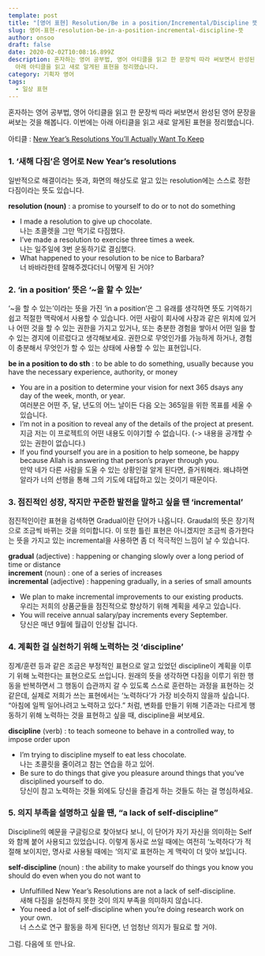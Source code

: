 ```yaml
---
template: post
title: "[영어 표현] Resolution/Be in a position/Incremental/Discipline 뜻"
slug: 영어-표현-resolution-be-in-a-position-incremental-discipline-뜻
author: onsoo
draft: false
date: 2020-02-02T10:08:16.899Z
description: 혼자하는 영어 공부법, 영어 아티클을 읽고 한 문장씩 따라 써보면서 완성된 영어 문장을 써보는 것을 해봅니다. 이번에는
  아래 아티클을 읽고 새로 알게된 표현을 정리했습니다.
category: 기획자 영어
tags:
  - 일상 표현
---
```

혼자하는 영어 공부법, 영어 아티클을 읽고 한 문장씩 따라 써보면서 완성된 영어 문장을 써보는 것을 해봅니다. 이번에는 아래 아티클을 읽고 새로 알게된 표현을 정리했습니다.

아티클 : [New Year’s Resolutions You’ll Actually Want To Keep](https://magazine.startus.cc/new-year-resolution/)

### 1. ‘새해 다짐’은 영어로 New Year’s resolutions

일반적으로 해결이라는 뜻과, 화면의 해상도로 알고 있는 resolution에는 스스로 정한 다짐이라는 뜻도 있습니다.

**resolution (noun)** : a promise to yourself to do or to not do something

* I made a resolution to give up chocolate.\
  나는 초콜렛을 그만 먹기로 다짐했다.
* I’ve made a resolution to exercise three times a week.\
  나는 일주일에 3번 운동하기로 결심했다.
* What happened to your resolution to be nice to Barbara?\
  너 바바라한테 잘해주겠다더니 어떻게 된 거야?

### 2. ‘in a position’ 뜻은 ‘~을 할 수 있는’

‘~을 할 수 있는’이라는 뜻을 가진 ‘in a position’은 그 유래를 생각하면 뜻도 기억하기 쉽고 적절한 맥락에서 사용할 수 있습니다. 어떤 사람이 회사에 사장과 같은 위치에 있거나 어떤 것을 할 수 있는 권한을 가지고 있거나, 또는 충분한 경험을 쌓아서 어떤 일을 할 수 있는 경지에 이르렀다고 생각해보세요. 권한으로 무엇인가를 가능하게 하거나, 경험이 충분해서 무엇인가 할 수 있는 상태에 사용할 수 있는 표현입니다.

**be in a position to do sth** : to be able to do something, usually because you have the necessary experience, authority, or money

* You are in a position to determine your vision for next 365 dsays any day of the week, month, or year.\
  여러분은 어떤 주, 달, 년도의 어느 날이든 다음 오는 365일을 위한 목표를 세울 수 있습니다.
* I’m not in a position to reveal any of the details of the project at present.\
  지금 저는 이 프로젝트의 어떤 내용도 이야기할 수 없습니다. (-> 내용을 공개할 수 있는 권한이 없습니다.)
* If you find yourself you are in a position to help someone, be happy because Allah is answering that person’s prayer through you.\
  만약 네가 다른 사람을 도울 수 있는 상황인걸 알게 된다면, 즐거워해라. 왜냐하면 알라가 너의 선행을 통해 그의 기도에 대답하고 있는 것이기 때문이다.

### 3. 점진적인 성장, 작지만 꾸준한 발전을 말하고 싶을 땐 ‘incremental’

점진적인이란 표현을 검색하면 Gradual이란 단어가 나옵니다. Graudal의 뜻은 장기적으로 조금씩 바뀌는 것을 의미합니다. 이 또한 틀린 표현은 아니겠지만 조금씩 증가한다는 뜻을 가지고 있는 incremental을 사용하면 좀 더 적극적인 느낌이 날 수 있습니다.

**gradual** (adjective) : happening or changing slowly over a long period of time or distance\
**increment** (noun) : one of a series of increases\
**incremental** (adjective) : happening gradually, in a series of small amounts

* We plan to make incremental improvements to our existing products.\
  우리는 저희의 상품군들을 점진적으로 향상하기 위해 계획을 세우고 있습니다.
* You will receive annual salary/pay increments every September.\
  당신은 매년 9월에 월급이 인상될 겁니다.

### 4. 계획한 걸 실천하기 위해 노력하는 것 ‘discipline’

징계/훈련 등과 같은 조금은 부정적인 표현으로 알고 있었던 discipline이 계획을 이루기 위해 노력한다는 표현으로도 쓰입니다. 원래의 뜻을 생각하면 다짐을 이루기 위한 행동을 반복하면서 그 행동이 습관까지 갈 수 있도록 스스로 훈련하는 과정을 표현하는 것 같은데, 실제로 저희가 쓰는 표현에서는 ‘노력하다’가 가장 비슷하지 않을까 싶습니다. “아침에 일찍 일어나려고 노력하고 있다.” 처럼, 변화를 만들기 위해 기존과는 다르게 행동하기 위해 노력하는 것을 표현하고 싶을 때, discipline을 써보세요.

**discipline** (verb) : to teach someone to behave in a controlled way, to impose order upon

* I’m trying to discipline myself to eat less chocolate.\
  나는 초콜릿을 줄이려고 참는 연습을 하고 있어.
* Be sure to do things that give you pleasure around things that you’ve disciplined yourself to do.\
  당신이 참고 노력하는 것들 외에도 당신을 즐겁게 하는 것들도 하는 걸 명심하세요.

### 5. 의지 부족을 설명하고 싶을 땐, “a lack of self-discipline”

Discipline의 예문을 구글링으로 찾아보다 보니, 이 단어가 자기 자신을 의미하는 Self와 함께 붙어 사용되고 있었습니다. 이렇게 동사로 쓰일 때에는 여전히 ‘노력하다’가 적절해 보이지만, 명사로 사용될 때에는 ‘의지’로 표현하는 게 맥락이 더 맞아 보입니다.

**self-discipline** (noun) : the ability to make yourself do things you know you should do even when you do not want to

* Unfulfilled New Year’s Resolutions are not a lack of self-discipline.\
  새해 다짐을 실천하지 못한 것이 의지 부족을 의미하지 않습니다.
* You need a lot of self-discipline when you’re doing research work on your own.\
  너 스스로 연구 활동을 하게 된다면, 넌 엄청난 의지가 필요로 할 거야.

그럼. 다음에 또 만나요.